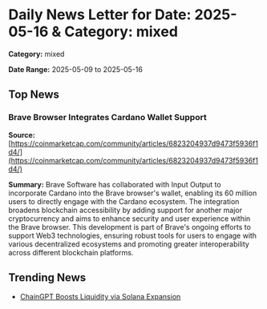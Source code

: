 
# Daily News Letter for Date: 2025-05-16 & Category: mixed

**Category:** mixed

**Date Range:** 2025-05-09 to 2025-05-16

## Top News
    
### Brave Browser Integrates Cardano Wallet Support
**Source:** [https://coinmarketcap.com/community/articles/6823204937d9473f5936f1d4/](https://coinmarketcap.com/community/articles/6823204937d9473f5936f1d4/)

**Summary:** 
Brave Software has collaborated with Input Output to incorporate Cardano into the Brave browser's wallet, enabling its 60 million users to directly engage with the Cardano ecosystem. The integration broadens blockchain accessibility by adding support for another major cryptocurrency and aims to enhance security and user experience within the Brave browser. This development is part of Brave's ongoing efforts to support Web3 technologies, ensuring robust tools for users to engage with various decentralized ecosystems and promoting greater interoperability across different blockchain platforms.
    
## Trending News
- [ChainGPT Boosts Liquidity via Solana Expansion](https://coinmarketcap.com/community/articles/68231f05975d910b7d690acf/)
